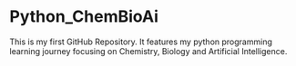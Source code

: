 # Python_ChemBioAi
This is my first GitHub Repository. It features my python programming learning journey focusing on Chemistry, Biology and Artificial Intelligence. 
